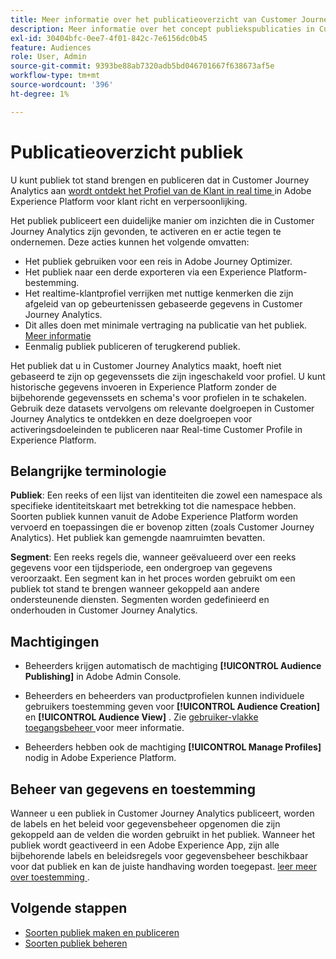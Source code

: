 ```yaml
---
title: Meer informatie over het publicatieoverzicht van Customer Journey Analytics Audiences
description: Meer informatie over het concept publiekspublicaties in Customer Journey Analytics
exl-id: 30404bfc-0ee7-4f01-842c-7e6156dc0b45
feature: Audiences
role: User, Admin
source-git-commit: 9393be88ab7320adb5bd046701667f638673af5e
workflow-type: tm+mt
source-wordcount: '396'
ht-degree: 1%

---
```


# Publicatieoverzicht publiek

U kunt publiek tot stand brengen en publiceren dat in Customer Journey Analytics aan [ wordt ontdekt het Profiel van de Klant in real time ](https://experienceleague.adobe.com/docs/experience-platform/profile/home.html?lang=nl) in Adobe Experience Platform voor klant richt en verpersoonlijking.

Het publiek publiceert een duidelijke manier om inzichten die in Customer Journey Analytics zijn gevonden, te activeren en er actie tegen te ondernemen. Deze acties kunnen het volgende omvatten:

* Het publiek gebruiken voor een reis in Adobe Journey Optimizer.
* Het publiek naar een derde exporteren via een Experience Platform-bestemming.
* Het realtime-klantprofiel verrijken met nuttige kenmerken die zijn afgeleid van op gebeurtenissen gebaseerde gegevens in Customer Journey Analytics.
* Dit alles doen met minimale vertraging na publicatie van het publiek. [Meer informatie](https://experienceleague.adobe.com/docs/analytics-platform/using/cja-components/audiences/publish.html?lang=nl-NL#latency)
* Eenmalig publiek publiceren of terugkerend publiek.

Het publiek dat u in Customer Journey Analytics maakt, hoeft niet gebaseerd te zijn op gegevenssets die zijn ingeschakeld voor profiel. U kunt historische gegevens invoeren in Experience Platform zonder de bijbehorende gegevenssets en schema&#39;s voor profielen in te schakelen. Gebruik deze datasets vervolgens om relevante doelgroepen in Customer Journey Analytics te ontdekken en deze doelgroepen voor activeringsdoeleinden te publiceren naar Real-time Customer Profile in Experience Platform.

## Belangrijke terminologie

**Publiek**: Een reeks of een lijst van identiteiten die zowel een namespace als specifieke identiteitskaart met betrekking tot die namespace hebben. Soorten publiek kunnen vanuit de Adobe Experience Platform worden vervoerd en toepassingen die er bovenop zitten (zoals Customer Journey Analytics). Het publiek kan gemengde naamruimten bevatten.

**Segment**: Een reeks regels die, wanneer geëvalueerd over een reeks gegevens voor een tijdsperiode, een ondergroep van gegevens veroorzaakt. Een segment kan in het proces worden gebruikt om een publiek tot stand te brengen wanneer gekoppeld aan andere ondersteunende diensten. Segmenten worden gedefinieerd en onderhouden in Customer Journey Analytics.

## Machtigingen

* Beheerders krijgen automatisch de machtiging **[!UICONTROL Audience Publishing]** in Adobe Admin Console.

* Beheerders en beheerders van productprofielen kunnen individuele gebruikers toestemming geven voor **[!UICONTROL Audience Creation]** en **[!UICONTROL Audience View]** . Zie [ gebruiker-vlakke toegangsbeheer ](/help/technotes/access-control.md#user-level-access) voor meer informatie.

* Beheerders hebben ook de machtiging **[!UICONTROL Manage Profiles]** nodig in Adobe Experience Platform.

## Beheer van gegevens en toestemming

Wanneer u een publiek in Customer Journey Analytics publiceert, worden de labels en het beleid voor gegevensbeheer opgenomen die zijn gekoppeld aan de velden die worden gebruikt in het publiek.  Wanneer het publiek wordt geactiveerd in een Adobe Experience App, zijn alle bijbehorende labels en beleidsregels voor gegevensbeheer beschikbaar voor dat publiek en kan de juiste handhaving worden toegepast. [ leer meer over toestemming ](https://experienceleague.adobe.com/docs/experience-platform/data-governance/policies/user-guide.html?lang=nl-NL#consent-policy).

## Volgende stappen

* [Soorten publiek maken en publiceren](/help/components/audiences/publish.md)
* [Soorten publiek beheren](/help/components/audiences/manage.md)
